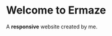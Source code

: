 
<html lang="en">
<head>
<title>Page Title</title>
<meta charset="UTF-8">
<style>
<style >* {
  box-sizing: border-box;
}

/* Style the body */
body {
  font-family: Arial, Helvetica, sans-serif;
  margin: 0;
}

/* Header/logo Title */
.header {
  padding: 400px;
  height: 100%;
  width: 100%;
  text-align: center;
  background: linear-gradient(rgb(165, 102, 180), rgb(109, 37, 144), blue);
  color: white;
  
}
</style>
</head>
<body>
    <div class="header">
      <h1>Welcome to Ermaze</h1>
      <p>A <b>responsive</b> website created by me.</p>
    </div>
  </body>
</html>
